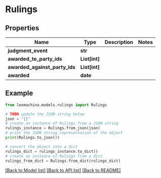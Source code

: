 # Rulings


## Properties

Name | Type | Description | Notes
------------ | ------------- | ------------- | -------------
**judgment_event** | **str** |  | 
**awarded_to_party_ids** | **List[int]** |  | 
**awarded_against_party_ids** | **List[int]** |  | 
**awarded** | **date** |  | 

## Example

```python
from lexmachina.models.rulings import Rulings

# TODO update the JSON string below
json = "{}"
# create an instance of Rulings from a JSON string
rulings_instance = Rulings.from_json(json)
# print the JSON string representation of the object
print(Rulings.to_json())

# convert the object into a dict
rulings_dict = rulings_instance.to_dict()
# create an instance of Rulings from a dict
rulings_from_dict = Rulings.from_dict(rulings_dict)
```
[[Back to Model list]](../README.md#documentation-for-models) [[Back to API list]](../README.md#documentation-for-api-endpoints) [[Back to README]](../README.md)


